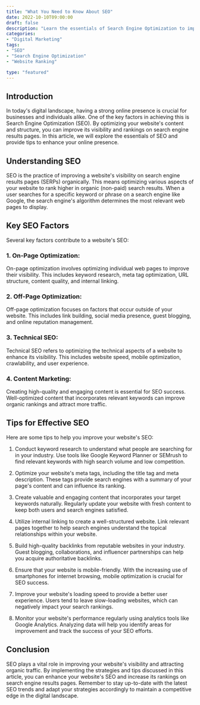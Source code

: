```yaml
---
title: "What You Need to Know About SEO"
date: 2022-10-10T09:00:00
draft: false
description: "Learn the essentials of Search Engine Optimization to improve your website's visibility and rankings."
categories:
- "Digital Marketing"
tags:
- "SEO"
- "Search Engine Optimization"
- "Website Ranking"

type: "featured"
---
```


## Introduction

In today's digital landscape, having a strong online presence is crucial for businesses and individuals alike. One of the key factors in achieving this is Search Engine Optimization (SEO). By optimizing your website's content and structure, you can improve its visibility and rankings on search engine results pages. In this article, we will explore the essentials of SEO and provide tips to enhance your online presence.

## Understanding SEO

SEO is the practice of improving a website's visibility on search engine results pages (SERPs) organically. This means optimizing various aspects of your website to rank higher in organic (non-paid) search results. When a user searches for a specific keyword or phrase on a search engine like Google, the search engine's algorithm determines the most relevant web pages to display.

## Key SEO Factors

Several key factors contribute to a website's SEO:

### 1. On-Page Optimization:

On-page optimization involves optimizing individual web pages to improve their visibility. This includes keyword research, meta tag optimization, URL structure, content quality, and internal linking.

### 2. Off-Page Optimization:

Off-page optimization focuses on factors that occur outside of your website. This includes link building, social media presence, guest blogging, and online reputation management.

### 3. Technical SEO:

Technical SEO refers to optimizing the technical aspects of a website to enhance its visibility. This includes website speed, mobile optimization, crawlability, and user experience.

### 4. Content Marketing:

Creating high-quality and engaging content is essential for SEO success. Well-optimized content that incorporates relevant keywords can improve organic rankings and attract more traffic.

## Tips for Effective SEO

Here are some tips to help you improve your website's SEO:

1. Conduct keyword research to understand what people are searching for in your industry. Use tools like Google Keyword Planner or SEMrush to find relevant keywords with high search volume and low competition.

2. Optimize your website's meta tags, including the title tag and meta description. These tags provide search engines with a summary of your page's content and can influence its ranking.

3. Create valuable and engaging content that incorporates your target keywords naturally. Regularly update your website with fresh content to keep both users and search engines satisfied.

4. Utilize internal linking to create a well-structured website. Link relevant pages together to help search engines understand the topical relationships within your website.

5. Build high-quality backlinks from reputable websites in your industry. Guest blogging, collaborations, and influencer partnerships can help you acquire authoritative backlinks.

6. Ensure that your website is mobile-friendly. With the increasing use of smartphones for internet browsing, mobile optimization is crucial for SEO success.

7. Improve your website's loading speed to provide a better user experience. Users tend to leave slow-loading websites, which can negatively impact your search rankings.

8. Monitor your website's performance regularly using analytics tools like Google Analytics. Analyzing data will help you identify areas for improvement and track the success of your SEO efforts.

## Conclusion

SEO plays a vital role in improving your website's visibility and attracting organic traffic. By implementing the strategies and tips discussed in this article, you can enhance your website's SEO and increase its rankings on search engine results pages. Remember to stay up-to-date with the latest SEO trends and adapt your strategies accordingly to maintain a competitive edge in the digital landscape.
